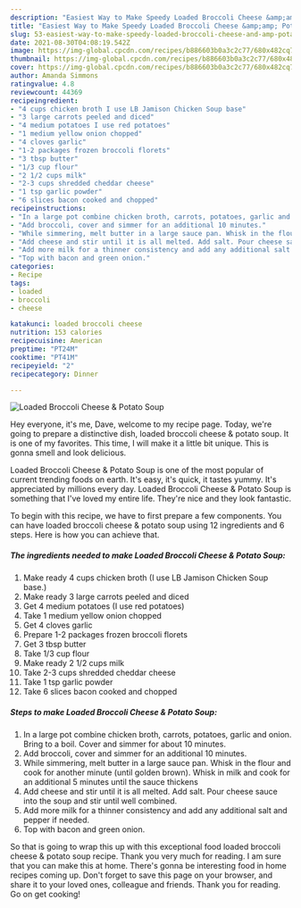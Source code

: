 ```yaml
---
description: "Easiest Way to Make Speedy Loaded Broccoli Cheese &amp;amp; Potato Soup"
title: "Easiest Way to Make Speedy Loaded Broccoli Cheese &amp;amp; Potato Soup"
slug: 53-easiest-way-to-make-speedy-loaded-broccoli-cheese-and-amp-potato-soup
date: 2021-08-30T04:08:19.542Z
image: https://img-global.cpcdn.com/recipes/b886603b0a3c2c77/680x482cq70/loaded-broccoli-cheese-potato-soup-recipe-main-photo.jpg
thumbnail: https://img-global.cpcdn.com/recipes/b886603b0a3c2c77/680x482cq70/loaded-broccoli-cheese-potato-soup-recipe-main-photo.jpg
cover: https://img-global.cpcdn.com/recipes/b886603b0a3c2c77/680x482cq70/loaded-broccoli-cheese-potato-soup-recipe-main-photo.jpg
author: Amanda Simmons
ratingvalue: 4.8
reviewcount: 44369
recipeingredient:
- "4 cups chicken broth I use LB Jamison Chicken Soup base"
- "3 large carrots peeled and diced"
- "4 medium potatoes I use red potatoes"
- "1 medium yellow onion chopped"
- "4 cloves garlic"
- "1-2 packages frozen broccoli florets"
- "3 tbsp butter"
- "1/3 cup flour"
- "2 1/2 cups milk"
- "2-3 cups shredded cheddar cheese"
- "1 tsp garlic powder"
- "6 slices bacon cooked and chopped"
recipeinstructions:
- "In a large pot combine chicken broth, carrots, potatoes, garlic and onion. Bring to a boil. Cover and simmer for about 10 minutes."
- "Add broccoli, cover and simmer for an additional 10 minutes."
- "While simmering, melt butter in a large sauce pan. Whisk in the flour and cook for another minute (until golden brown). Whisk in milk and cook for an additional 5 minutes until the sauce thickens"
- "Add cheese and stir until it is all melted. Add salt. Pour cheese sauce into the soup and stir until well combined."
- "Add more milk for a thinner consistency and add any additional salt and pepper if needed."
- "Top with bacon and green onion."
categories:
- Recipe
tags:
- loaded
- broccoli
- cheese

katakunci: loaded broccoli cheese 
nutrition: 153 calories
recipecuisine: American
preptime: "PT24M"
cooktime: "PT41M"
recipeyield: "2"
recipecategory: Dinner

---
```



![Loaded Broccoli Cheese &amp; Potato Soup](https://img-global.cpcdn.com/recipes/b886603b0a3c2c77/680x482cq70/loaded-broccoli-cheese-potato-soup-recipe-main-photo.jpg)

Hey everyone, it's me, Dave, welcome to my recipe page. Today, we're going to prepare a distinctive dish, loaded broccoli cheese &amp; potato soup. It is one of my favorites. This time, I will make it a little bit unique. This is gonna smell and look delicious.

Loaded Broccoli Cheese &amp; Potato Soup is one of the most popular of current trending foods on earth. It's easy, it's quick, it tastes yummy. It's appreciated by millions every day. Loaded Broccoli Cheese &amp; Potato Soup is something that I've loved my entire life. They're nice and they look fantastic.




To begin with this recipe, we have to first prepare a few components. You can have loaded broccoli cheese &amp; potato soup using 12 ingredients and 6 steps. Here is how you can achieve that.

<!--inarticleads1-->

##### The ingredients needed to make Loaded Broccoli Cheese &amp; Potato Soup:

1. Make ready 4 cups chicken broth (I use LB Jamison Chicken Soup base.)
1. Make ready 3 large carrots peeled and diced
1. Get 4 medium potatoes (I use red potatoes)
1. Take 1 medium yellow onion chopped
1. Get 4 cloves garlic
1. Prepare 1-2 packages frozen broccoli florets
1. Get 3 tbsp butter
1. Take 1/3 cup flour
1. Make ready 2 1/2 cups milk
1. Take 2-3 cups shredded cheddar cheese
1. Take 1 tsp garlic powder
1. Take 6 slices bacon cooked and chopped




<!--inarticleads2-->

##### Steps to make Loaded Broccoli Cheese &amp; Potato Soup:

1. In a large pot combine chicken broth, carrots, potatoes, garlic and onion. Bring to a boil. Cover and simmer for about 10 minutes.
1. Add broccoli, cover and simmer for an additional 10 minutes.
1. While simmering, melt butter in a large sauce pan. Whisk in the flour and cook for another minute (until golden brown). Whisk in milk and cook for an additional 5 minutes until the sauce thickens
1. Add cheese and stir until it is all melted. Add salt. Pour cheese sauce into the soup and stir until well combined.
1. Add more milk for a thinner consistency and add any additional salt and pepper if needed.
1. Top with bacon and green onion.




So that is going to wrap this up with this exceptional food loaded broccoli cheese &amp; potato soup recipe. Thank you very much for reading. I am sure that you can make this at home. There's gonna be interesting food in home recipes coming up. Don't forget to save this page on your browser, and share it to your loved ones, colleague and friends. Thank you for reading. Go on get cooking!
